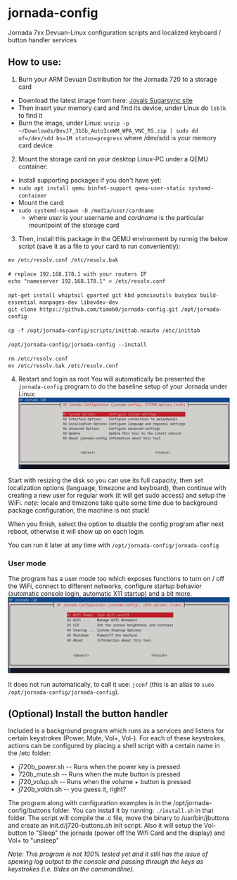 jornada-config
================

Jornada 7xx Devuan-Linux configuration scripts and localized keyboard / button handler services

How to use:
-----------
1. Burn your ARM Devuan Distribution for the Jornada 720 to a storage card
  - Download the latest image from here: [Jovals Sugarsync site](https://app.sugarsync.com/iris/wf/D4898663_09915533_66697#cGFnZUlkPXdlYmxpbmtzJmlzV2VibGlua3NGb2xkZXI9dHJ1ZSZpc0l0ZW1SZWZyZXNoQWxsb3dlZD10cnVlJnVzZXJJZD0tMSZjdXJyZW50T3duZXJJZD05MzQzMTE4JmN1cnJlbnRGb2xkZXJJZD01NDQ2MDA4OF8xMTE0MiZjdXJyZW50Rm9sZGVyTmFtZT1hLURldkpvcm5hZGE3MjAmd2VibGlua0lkPUQ0ODk4NjYzXzA5OTE1NTMzXzY2Njk3JnRva2VuVGltZT0xNjMzODg4NTI3NTk3JmNzcmZ0b2tlbj00MDI0MGQ3Ni1kMTI1LTQ3OTItYTA0Zi1hZjUwMjc1MTE5ZmImbW9kZT0=)
  - Then insert your memory card and find its device, under Linux do `lsblk` to find it
  - Burn the image, under Linux: `unzip -p ~/Downloads/DevJ7_31Gb_AutoIceWM_WPA_VNC_RS.zip | sudo dd of=/dev/sdd bs=1M status=progress` where /dev/sdd is your memory card device
2. Mount the storage card on your desktop Linux-PC under a QEMU container:
  - Install supporting packages if you don't have yet: 
  - `sudo apt install qemu binfmt-support qemu-user-static systemd-container`
  - Mount the card:
  - `sudo systemd-nspawn -D /media/user/cardname`
    - where _user_ is your username and _cardname_ is the particular mountpoint of the storage card 
3. Then, install this package in the QEMU environment by runnig the below script (save it as a file to your card to run conveniently):

```
mv /etc/resolv.conf /etc/resolv.bak

# replace 192.168.178.1 with your routers IP
echo "nameserver 192.168.178.1" > /etc/resolv.conf    

apt-get install whiptail gparted git kbd pcmciautils busybox build-essential manpages-dev libevdev-dev 
git clone https://github.com/timob0/jornada-config.git /opt/jornada-config

cp -f /opt/jornada-config/scripts/inittab.noauto /etc/inittab

/opt/jornada-config/jornada-config --install

rm /etc/resolv.conf
mv /etc/resolv.bak /etc/resolv.conf
```
4. Restart and login as root
You will automatically be presented the `jornada-config` program to do the baseline setup of your Jornada under Linux:
![Jornada Config Screen](https://raw.githubusercontent.com/timob0/jornada-config/main/img/jc_root.png "System view")

Start with resizing the disk so you can use its full capacity, then set localization options (language, timezone and keyboard), then continue with creating a new user for regular work (it will get sudo access) and setup the WiFi.
_note:_ locale and timezone take quite some time due to background package configuration, the machine is not stuck!

When you finish, select the option to disable the config program after next reboot, otherwise it will show up on each login. 

You can run it later at any time with `/opt/jornada-config/jornada-config`

### User mode ###
The program has a user mode too which exposes functions to turn on / off the WiFi, connect to different networks, configure startup behavior (automatic console login, automatic X11 startup) and a bit more. 
![Jornada Config Screen](https://raw.githubusercontent.com/timob0/jornada-config/main/img/jc_user.png "User view")

It does not run automatically, to call it use: `jconf` (this is an alias to `sudo /opt/jornada-config/jornada-config`).

(Optional) Install the button handler
-------------------------------------
Included is a background program which runs as a services and listens for certain keystrokes (Power, Mute, Vol+, Vol-). For each of these keystrokes, actions can be configured by placing a shell script with a certain name in the /etc folder:
  - j720b_power.sh  --  Runs when the power key is pressed
  - 720b_mute.sh  -- Runs when the mute button is pressed
  - j720_volup.sh -- Runs when the volume + button is pressed
  - j720b_voldn.sh -- you guess it, right? 

The program along with configuration examples is in the /opt/jornada-config/buttons folder. You can install it by running:
`./install.sh` in that folder. The script will compile the .c file, move the binary to /usr/bin/jbuttons and create an init.d/j720-buttons.sh init script. 
Also it will setup the Vol- button to "Sleep" the jornada (power off the Wifi Card and the display) and Vol+ to "unsleep"

_Note: This program is not 100% tested yet and it still has the issue of spewing log output to the console and passing through the keys as keystrokes (i.e. tildes on the commandline)._ 
